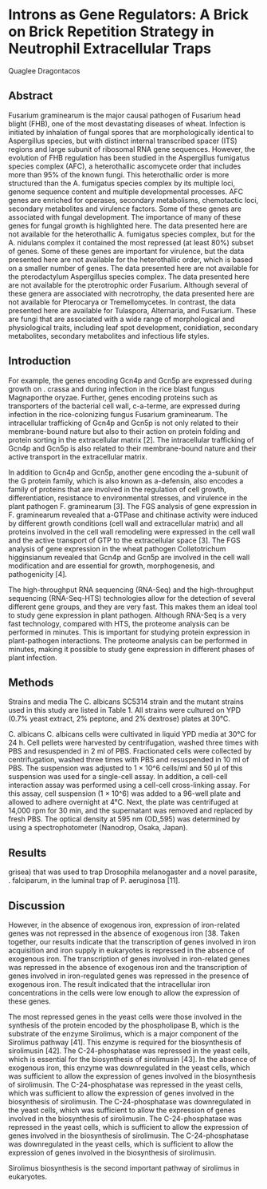 # Introns as Gene Regulators: A Brick on Brick Repetition Strategy in Neutrophil Extracellular Traps
Quaglee Dragontacos


## Abstract
Fusarium graminearum is the major causal pathogen of Fusarium head blight (FHB), one of the most devastating diseases of wheat. Infection is initiated by inhalation of fungal spores that are morphologically identical to Aspergillus species, but with distinct internal transcribed spacer (ITS) regions and large subunit of ribosomal RNA gene sequences. However, the evolution of FHB regulation has been studied in the Aspergillus fumigatus species complex (AFC), a heterothallic ascomycete order that includes more than 95% of the known fungi. This heterothallic order is more structured than the A. fumigatus species complex by its multiple loci, genome sequence content and multiple developmental processes. AFC genes are enriched for operases, secondary metabolisms, chemotactic loci, secondary metabolites and virulence factors. Some of these genes are associated with fungal development. The importance of many of these genes for fungal growth is highlighted here. The data presented here are not available for the heterothallic A. fumigatus species complex, but for the A. nidulans complex it contained the most repressed (at least 80%) subset of genes. Some of these genes are important for virulence, but the data presented here are not available for the heterothallic order, which is based on a smaller number of genes. The data presented here are not available for the pterodactylum Aspergillus species complex. The data presented here are not available for the pterotrophic order Fusarium. Although several of these genera are associated with necrotrophy, the data presented here are not available for Pterocarya or Tremellomycetes. In contrast, the data presented here are available for Tulaspora, Alternaria, and Fusarium. These are fungi that are associated with a wide range of morphological and physiological traits, including leaf spot development, conidiation, secondary metabolites, secondary metabolites and infectious life styles.


## Introduction
For example, the genes encoding Gcn4p and Gcn5p are expressed during growth on . crassa and during infection in the rice blast fungus Magnaporthe oryzae. Further, genes encoding proteins such as transporters of the bacterial cell wall, c-a-terme, are expressed during infection in the rice-colonizing fungus Fusarium graminearum. The intracellular trafficking of Gcn4p and Gcn5p is not only related to their membrane-bound nature but also to their action on protein folding and protein sorting in the extracellular matrix [2]. The intracellular trafficking of Gcn4p and Gcn5p is also related to their membrane-bound nature and their active transport in the extracellular matrix.

In addition to Gcn4p and Gcn5p, another gene encoding the a-subunit of the G protein family, which is also known as a-defensin, also encodes a family of proteins that are involved in the regulation of cell growth, differentiation, resistance to environmental stresses, and virulence in the plant pathogen F. graminearum [3]. The FGS analysis of gene expression in F. graminearum revealed that a-GTPase and chitinase activity were induced by different growth conditions (cell wall and extracellular matrix) and all proteins involved in the cell wall remodeling were expressed in the cell wall and the active transport of GTP to the extracellular space [3]. The FGS analysis of gene expression in the wheat pathogen Colletotrichum higginsianum revealed that Gcn4p and Gcn5p are involved in the cell wall modification and are essential for growth, morphogenesis, and pathogenicity [4].

The high-throughput RNA sequencing (RNA-Seq) and the high-throughput sequencing (RNA-Seq-HTS) technologies allow for the detection of several different gene groups, and they are very fast. This makes them an ideal tool to study gene expression in plant pathogen. Although RNA-Seq is a very fast technology, compared with HTS, the proteome analysis can be performed in minutes. This is important for studying protein expression in plant-pathogen interactions. The proteome analysis can be performed in minutes, making it possible to study gene expression in different phases of plant infection.


## Methods
Strains and media
The C. albicans SC5314 strain and the mutant strains used in this study are listed in Table 1. All strains were cultured on YPD (0.7% yeast extract, 2% peptone, and 2% dextrose) plates at 30°C.

C. albicans
C. albicans cells were cultivated in liquid YPD media at 30°C for 24 h. Cell pellets were harvested by centrifugation, washed three times with PBS and resuspended in 2 ml of PBS. Fractionated cells were collected by centrifugation, washed three times with PBS and resuspended in 10 ml of PBS. The suspension was adjusted to 1 × 10^6 cells/ml and 50 µl of this suspension was used for a single-cell assay. In addition, a cell-cell interaction assay was performed using a cell-cell cross-linking assay. For this assay, cell suspension (1 × 10^6) was added to a 96-well plate and allowed to adhere overnight at 4°C. Next, the plate was centrifuged at 14,000 rpm for 30 min, and the supernatant was removed and replaced by fresh PBS. The optical density at 595 nm (OD_595) was determined by using a spectrophotometer (Nanodrop, Osaka, Japan).


## Results
grisea) that was used to trap Drosophila melanogaster and a novel parasite, . falciparum, in the luminal trap of P. aeruginosa [11].


## Discussion
However, in the absence of exogenous iron, expression of iron-related genes was not repressed in the absence of exogenous iron [38. Taken together, our results indicate that the transcription of genes involved in iron acquisition and iron supply in eukaryotes is repressed in the absence of exogenous iron. The transcription of genes involved in iron-related genes was repressed in the absence of exogenous iron and the transcription of genes involved in iron-regulated genes was repressed in the presence of exogenous iron. The result indicated that the intracellular iron concentrations in the cells were low enough to allow the expression of these genes.

The most repressed genes in the yeast cells were those involved in the synthesis of the protein encoded by the phospholipase B, which is the substrate of the enzyme Sirolimus, which is a major component of the Sirolimus pathway [41]. This enzyme is required for the biosynthesis of sirolimusin [42]. The C-24-phosphatase was repressed in the yeast cells, which is essential for the biosynthesis of sirolimusin [43]. In the absence of exogenous iron, this enzyme was downregulated in the yeast cells, which was sufficient to allow the expression of genes involved in the biosynthesis of sirolimusin. The C-24-phosphatase was repressed in the yeast cells, which was sufficient to allow the expression of genes involved in the biosynthesis of sirolimusin. The C-24-phosphatase was downregulated in the yeast cells, which was sufficient to allow the expression of genes involved in the biosynthesis of sirolimusin. The C-24-phosphatase was repressed in the yeast cells, which is sufficient to allow the expression of genes involved in the biosynthesis of sirolimusin. The C-24-phosphatase was downregulated in the yeast cells, which is sufficient to allow the expression of genes involved in the biosynthesis of sirolimusin.

Sirolimus biosynthesis is the second important pathway of sirolimus in eukaryotes.
